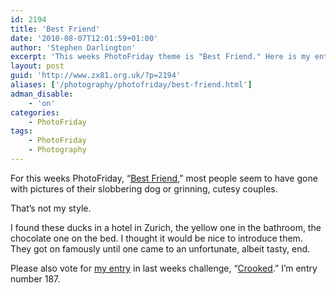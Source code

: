 ```yaml
---
id: 2194
title: 'Best Friend'
date: '2010-08-07T12:01:59+01:00'
author: 'Stephen Darlington'
excerpt: 'This weeks PhotoFriday theme is "Best Friend." Here is my entry.'
layout: post
guid: 'http://www.zx81.org.uk/?p=2194'
aliases: ['/photography/photofriday/best-friend.html']
adman_disable:
    - 'on'
categories:
    - PhotoFriday
tags:
    - PhotoFriday
    - Photography
---
```


For this weeks PhotoFriday, “[Best Friend](http://www.photofriday.com/archives/challenge/001004.php),” most people seem to have gone with pictures of their slobbering dog or grinning, cutesy couples.

That’s not my style.

I found these ducks in a hotel in Zurich, the yellow one in the bathroom, the chocolate one on the bed. I thought it would be nice to introduce them. They got on famously until one came to an unfortunate, albeit tasty, end.

Please also vote for [my entry](http://www.zx81.org.uk/photography/photofriday/crooked.html) in last weeks challenge, “[Crooked](http://www.photofriday.com/linkviewer.php?id=1002).” I’m entry number 187.